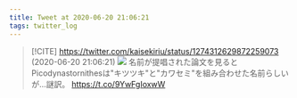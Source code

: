 ```yaml
---
title: Tweet at 2020-06-20 21:06:21
tags: twitter_log
---
```


> [!CITE] https://twitter.com/kaisekiriu/status/1274312629872259073 (2020-06-20 21:06:21)
> ![](https://twitter.com/kaisekiriu/status/1274312629872259073)
> 名前が提唱された論文を見るとPicodynastornithesは"キツツキ"と"カワセミ"を組み合わせた名前らしいが…謎訳。
> https://t.co/9YwFgIoxwW

